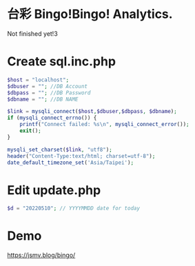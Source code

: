 # 台彩 Bingo!Bingo! Analytics.

Not finished yet!3

# Create sql.inc.php

```php
$host = "localhost";
$dbuser = ""; //DB Account
$dbpass = ""; //DB Password
$dbname = ""; //DB NAME

$link = mysqli_connect($host,$dbuser,$dbpass, $dbname);
if (mysqli_connect_errno()) {
	printf("Connect failed: %s\n", mysqli_connect_error());
	exit();
}

mysqli_set_charset($link, "utf8");
header("Content-Type:text/html; charset=utf-8");
date_default_timezone_set('Asia/Taipei');
```

# Edit update.php

```php
$d = "20220510"; // YYYYMMDD date for today
```

# Demo

https://jsmv.blog/bingo/
